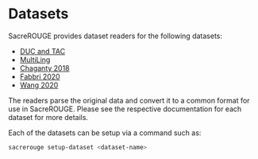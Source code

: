 # Datasets
SacreROUGE provides dataset readers for the following datasets:

- [DUC and TAC](duc-tac/duc-tac.md)
- [MultiLing](multiling/multiling.md)
- [Chaganty 2018](chaganty2018.md)
- [Fabbri 2020](fabbri2020.md)
- [Wang 2020](wang2020.md)

The readers parse the original data and convert it to a common format for use in SacreROUGE.
Please see the respective documentation for each dataset for more details.

Each of the datasets can be setup via a command such as:
```bash
sacrerouge setup-dataset <dataset-name>
```